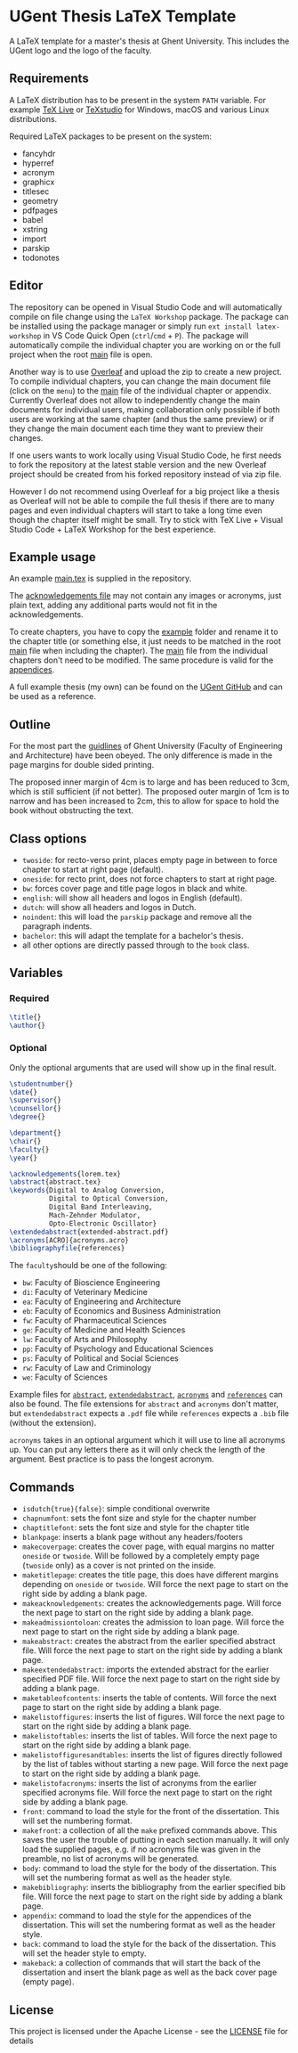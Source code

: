 # UGent Thesis LaTeX Template
A LaTeX template for a master's thesis at Ghent University.
This includes the UGent logo and the logo of the faculty.

## Requirements
A LaTeX distribution has to be present in the system `PATH` variable.
For example [TeX Live](https://www.tug.org/texlive/) or 
[TeXstudio](https://www.texstudio.org) for Windows, macOS and
various Linux distributions.

Required LaTeX packages to be present on the system:
- fancyhdr
- hyperref
- acronym
- graphicx
- titlesec
- geometry
- pdfpages
- babel
- xstring
- import
- parskip
- todonotes

## Editor
The repository can be opened in Visual Studio Code and will automatically
compile on file change using the `LaTeX Workshop` package.
The package can be installed using the package manager or simply run
`ext install latex-workshop` in VS Code Quick Open (`ctrl`/`cmd` + `P`).
The package will automatically compile the individual chapter you are working
on or the full project when the root [main](main.tex) file is open.

Another way is to use [Overleaf](https://www.overleaf.com) and upload the zip
to create a new project. To compile individual chapters, you can change the
main document file (click on the `menu`) to the
[main](chapters/example/main.tex) file of the individual chapter or appendix.
Currently Overleaf does not allow to independently change the main documents
for individual users, making collaboration only possible if both users are
working at the same chapter (and thus the same preview) or if they change
the main document each time they want to preview their changes.

If one users wants to work locally using Visual Studio Code, he first needs
to fork the repository at the latest stable version and the new Overleaf project
should be created from his forked repository instead of via zip file.

However I do not recommend using Overleaf for a big project like a thesis as
Overleaf will not be able to compile the full thesis if there are to many pages
and even individual chapters will start to take a long time even though the
chapter itself might be small.
Try to stick with TeX Live + Visual Studio Code + LaTeX Workshop for the best
experience.

## Example usage
An example [main.tex](main.tex) is supplied in the repository.

The [acknowledgements file](acknowledgements/content.tex) may not contain any
images or acronyms, just plain text, adding any additional parts would not fit
in the acknowledgements.

To create chapters, you have to copy the [example](chapters/example) folder and
rename it to the chapter title (or something else, it just needs to be matched
in the root [main](main.tex) file when including the chapter).
The [main](chapters/example/main.tex) file from the individual chapters don't
need to be modified. The same procedure is valid for the
[appendices](appendices/example).

A full example thesis (my own) can be found on the [UGent GitHub](https://github.ugent.be/aavdiere/masters-thesis)
and can be used as a reference.

## Outline
For the most part the [guidlines](https://www.ugent.be/ea/en/education/master-dissertation/note-lay-out-masters-dissertations.pdf/view)
of Ghent University (Faculty of Engineering and Architecture) have been obeyed.
The only difference is made in the page margins for double sided printing.

The proposed inner margin of 4cm is to large and has been reduced to 3cm, which
is still sufficient (if not better).
The proposed outer margin of 1cm is to narrow and has been increased to 2cm,
this to allow for space to hold the book without obstructing the text.

## Class options
- `twoside`: for recto-verso print, places empty page in between
    to force chapter to start at right page (default).
- `oneside`: for recto print, does not force chapters to start at right page.
- `bw`: forces cover page and title page logos in black and white.
- `english`: will show all headers and logos in English (default).
- `dutch`: will show all headers and logos in Dutch.
- `noindent`: this will load the `parskip` package and remove all the
    paragraph indents.
- `bachelor`: this will adapt the template for a bachelor's thesis.
- all other options are directly passed through to the `book` class.

## Variables
### Required
```tex
\title{}
\author{}
```

### Optional
Only the optional arguments that are used will show up in the final result.
```tex
\studentnumber{}
\date{}
\supervisor{}
\counsellor{}
\degree{}

\department{}
\chair{}
\faculty{}
\year{}

\acknowledgements{lorem.tex}
\abstract{abstract.tex}
\keywords{Digital to Analog Conversion,
          Digital to Optical Conversion,
          Digital Band Interleaving,
          Mach-Zehnder Modulator,
          Opto-Electronic Oscillator}
\extendedabstract{extended-abstract.pdf}
\acronyms[ACRO]{acronyms.acro}
\bibliographyfile{references}
```

The `faculty`should be one of the following:
- `bw`: Faculty of Bioscience Engineering
- `di`: Faculty of Veterinary Medicine
- `ea`: Faculty of Engineering and Architecture
- `eb`: Faculty of Economics and Business Administration
- `fw`: Faculty of Pharmaceutical Sciences
- `ge`: Faculty of Medicine and Health Sciences
- `lw`: Faculty of Arts and Philosophy
- `pp`: Faculty of Psychology and Educational Sciences
- `ps`: Faculty of Political and Social Sciences
- `rw`: Faculty of Law and Criminology
- `we`: Faculty of Sciences

Example files for [`abstract`](abstract.tex), [`extendedabstract`](extended_abstract.pdf),
[`acronyms`](acronyms.acro) and [`references`](references.bib) can also be found.
The file extensions for `abstract` and `acronyms` don't matter, but
`extendedabstract` expects a `.pdf` file while `references` expects a `.bib`
file (without the extension).

`acronyms` takes in an optional argument which it will use to line all acronyms
up.
You can put any letters there as it will only check the length of the argument.
Best practice is to pass the longest acronym.

## Commands
- `isdutch{true}{false}`: simple conditional overwrite
- `chapnumfont`: sets the font size and style for the chapter number
- `chaptitlefont`: sets the font size and style for the chapter title
- `blankpage`: inserts a blank page without any headers/footers
- `makecoverpage`: creates the cover page, with equal margins no matter
                   `oneside` or `twoside`. Will be followed by a completely
                   empty page (`twoside` only) as a cover is not printed on the
                   inside.
- `maketitlepage`: creates the title page, this does have different margins
                   depending on `oneside` or `twoside`. Will force the next page
                   to start on the right side by adding a blank page.
- `makeacknowledgements`: creates the acknowledgements page. Will force the next
                          page to start on the right side by adding a blank
                          page.
- `makeadmissiontoloan`: creates the admission to loan page. Will force the next
                         page to start on the right side by adding a blank page.
- `makeabstract`: creates the abstract from the earlier specified abstract file.
                  Will force the next page to start on the right side by adding 
                  a blank page.
- `makeextendedabstract`: imports the extended abstract for the earlier
                          specified PDF file. Will force the next page to start
                          on the right side by adding a blank page.
- `maketableofcontents`: inserts the table of contents. Will force the next page
                         to start on the right side by adding a blank page.
- `makelistoffigures`: inserts the list of figures. Will force the next page to
                       start on the right side by adding a blank page.
- `makelistoftables`: inserts the list of tables. Will force the next page to
                      start on the right side by adding a blank page.
- `makelistoffiguresandtables`: inserts the list of figures directly followed by
                                the list of tables without starting a new page.
                                Will force the next page to start on the right 
                                side by adding a blank page.
- `makelistofacronyms`: inserts the list of acronyms from the earlier specified
                        acronyms file. Will force the next page to start on the
                        right side by adding a blank page.
- `front`: command to load the style for the front of the dissertation. This
           will set the numbering format.
- `makefront`: a collection of all the `make` prefixed commands above. This
               saves the user the trouble of putting in each section manually.
               It will only load the supplied pages, e.g. if no acronyms file
               was given in the preamble, no list of acronyms will be generated.
- `body`: command to load the style for the body of the dissertation. This will
          set the numbering format as well as the header style.
- `makebibliography`: inserts the bibliography from the earlier specified bib
                      file. Will force the next page to start on the right side
                      by adding a blank page.
- `appendix`: command to load the style for the appendices of the dissertation.
              This will set the numbering format as well as the header style.
- `back`: command to load the style for the back of the dissertation. This will
          set the header style to empty.
- `makeback`: a collection of commands that will start the back of the
              dissertation and insert the blank page as well as the back cover
              page (empty page).

## License
This project is licensed under the Apache License - see the [LICENSE](LICENSE)
file for details
